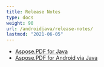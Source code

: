 ```yaml
---
title: Release Notes
type: docs
weight: 90
url: /androidjava/release-notes/
lastmod: "2021-06-05"
---
```


- [Aspose.PDF for Java](/pdf/java/release-notes/)
- [Aspose.PDF for Android via Java](/pdf/androidjava/aspose-pdf-for-android-via-java/)
